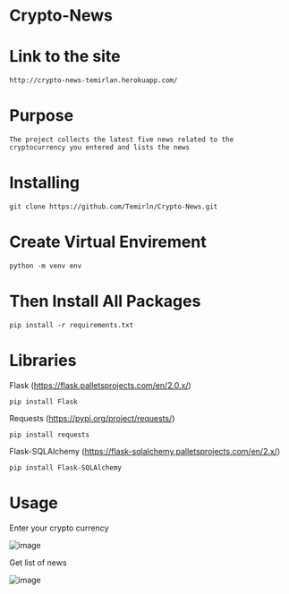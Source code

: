 # Crypto-News 

# Link to the site
    http://crypto-news-temirlan.herokuapp.com/
 
# Purpose 
    The project collects the latest five news related to the cryptocurrency you entered and lists the news

# Installing

    git clone https://github.com/Temirln/Crypto-News.git

# Create Virtual Envirement

    python -m venv env

# Then Install All Packages

    pip install -r requirements.txt

# Libraries

Flask (https://flask.palletsprojects.com/en/2.0.x/)

    pip install Flask

Requests (https://pypi.org/project/requests/)
    
    pip install requests

Flask-SQLAlchemy (https://flask-sqlalchemy.palletsprojects.com/en/2.x/)
        
    pip install Flask-SQLAlchemy

# Usage

Enter your crypto currency

![image](https://user-images.githubusercontent.com/74649499/178748932-4b5faf12-337b-42a9-af6e-61b6aebc0e34.png)

Get list of news

![image](https://user-images.githubusercontent.com/74649499/178749356-36a8bce4-98c7-49ca-89e1-9a3b77c802f5.png)
